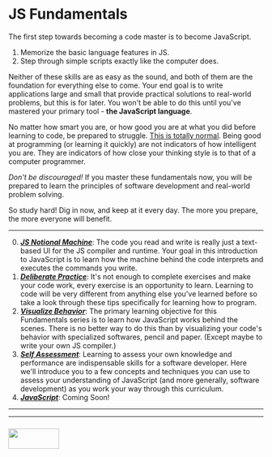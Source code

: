 # JS Fundamentals

The first step towards becoming a code master is to become JavaScript.  

1. Memorize the basic language features in JS.
2. Step through simple scripts exactly like the computer does.

Neither of these skills are as easy as the sound, and both of them are the foundation for everything else to come.  Your end goal is to write applications large and small that provide practical solutions to real-world problems, but this is for later.  You won't be able to do this until you've mastered your primary tool - __the JavaScript language__.  

No matter how smart you are, or how good you are at what you did before learning to code, be prepared to struggle.  [This is totally normal](http://elewa.education/2018/01/22/thinking-computer-thoughts/).  Being good at programming (or learning it quickly) are not indicators of how intelligent you are.  They are indicators of how close your thinking style is to that of a computer programmer.  

_Don't be discouraged!_  If you master these fundamentals now, you will be prepared to learn the principles of software development and real-world problem solving. 

So study hard! Dig in now, and keep at it every day.  The more you prepare, the more everyone will benefit.

___


0. _**[JS Notional Machine](https://github.com/elewa-academy/js-notional-machine)**_:  The code you read and write is really just a text-based UI for the JS compiler and runtime.  Your goal in this introduction to JavaScript is to learn how the machine behind the code interprets and executes the commands you write.  
1. _**[Deliberate Practice](./1-deliberate-practice.md)**_: It's not enough to complete exercises and make your code work, every exercise is an opportunity to learn.  Learning to code will be very different from anything else you've learned before so take a look through these tips specifically for learning how to program.
2. _**[Visualize Behavior](./2-visualize-behavior.md)**_: The primary learning objective for this Fundamentals series is to learn how JavaScript works behind the scenes.  There is no better way to do this than by visualizing your code's behavior with specialized softwares, pencil and paper. (Except maybe to write your own JS compiler.)
3. _**[Self Assessment](./3-self-assessment.md)**_: Learning to assess your own knowledge and performance are indispensable skills for a software developer.  Here we'll introduce you to a few concepts and techniques you can use to assess your understanding of JavaScript (and more generally, software development) as you work your way through this curriculum.
4. _**[JavaScript](./4-javascript.md)**_:  Coming Soon!
    
___
___
### <a href="http://elewa.education/blog" target="_blank"><img src="https://user-images.githubusercontent.com/18554853/34921062-506450ae-f97d-11e7-875f-6feeb26ad72d.png" width="100" height="40"/></a>


